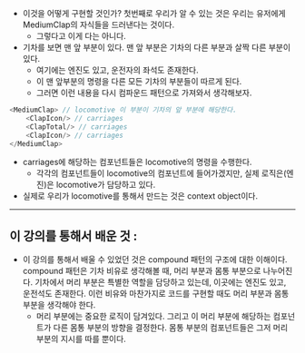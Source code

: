 
- 이것을 어떻게 구현할 것인가? 첫번째로 우리가 알 수 있는 것은 우리는 유저에게 MediumClap의 자식들을 드러낸다는 것이다. 
	- 그렇다고 이게 다는 아니다. 
- 기차를 보면 맨 앞 부분이 있다. 맨 앞 부분은 기차의 다른 부분과 살짝 다른 부분이 있다. 
	- 여기에는 엔진도 있고, 운전자의 좌석도 존재한다. 
	- 이 맨 앞부분의 명령을 다른 모든 기차의 부분들이 따르게 된다. 
	- 그러면 이런 내용을 다시 컴파운드 패턴으로 가져와서 생각해보자. 

```javascript
<MediumClap> // locomotive 이 부분이 기차의 앞 부분에 해당한다. 
	<ClapIcon/> // carriages
	<ClapTotal/> // carriages
	<ClapIcon/> // carriages
</MediumClap>
```

- carriages에 해당하는 컴포넌트들은 locomotive의 명령을 수행한다. 
	- 각각의 컴포넌트들이 locomotive의 컴포넌트에 들어가겠지만, 실제 로직은(엔진)은 locomotive가 담당하고 있다. 
- 실제로 우리가 locomotive를 통해서 만드는 것은 context object이다. 


--- 

## 이 강의를 통해서 배운 것 : 

- 이 강의를 통해서 배울 수 있었던 것은 compound 패턴의 구조에 대한 이해이다. compound 패턴은 기차 비유로 생각해볼 때, 머리 부분과 몸통 부분으로 나누어진다. 기차에서 머리 부분은 특별한 역할을 담당하고 있는데, 이곳에는 엔진도 있고, 운전석도 존재한다. 이런 비유와 마찬가지로 코드를 구현할 때도 머리 부분과 몸통 부분을 생각해야 한다. 
	- 머리 부분에는 중요한 로직이 담겨있다. 그리고 이 머리 부분에 해당하는 컴포넌트가 다른 몸통 부분의 방향을 결정한다. 몸통 부분의 컴포넌트들은 그저 머리 부분의 지시를 따를 뿐이다. 

